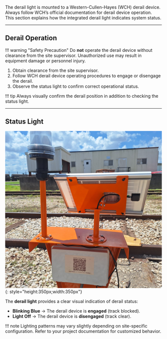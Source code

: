 The derail light is mounted to a Western-Cullen-Hayes (WCH) derail device. Always follow WCH’s official documentation for derail device operation. This section explains how the integrated derail light indicates system status.

---

## Derail Operation

!!! warning "Safety Precaution"
    Do **not** operate the derail device without clearance from the site supervisor. Unauthorized use may result in equipment damage or personnel injury.

1. Obtain clearance from the site supervisor.  
2. Follow WCH derail device operating procedures to engage or disengage the derail.  
3. Observe the status light to confirm correct operational status.  

!!! tip
    Always visually confirm the derail position in addition to checking the status light.

---

## Status Light

![Derail Light](assets/derail_stand.jpg){: style="height:350px;width:350px"}  

The **derail light** provides a clear visual indication of derail status:  

- **Blinking Blue** → The derail device is **engaged** (track blocked).  
- **Light Off** → The derail device is **disengaged** (track clear).  

!!! note
    Lighting patterns may vary slightly depending on site-specific configuration. Refer to your project documentation for customized behavior.
